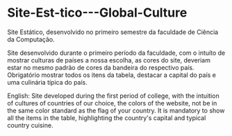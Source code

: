 # Site-Est-tico---Global-Culture
Site Estático, desenvolvido no primeiro semestre da faculdade de Ciência da Computação.

Site desenvolvido durante o primeiro período da faculdade, com o intuíto de mostrar culturas de países a nossa escolha,
as cores do site, deveriam estar no mesmo padrão de cores da bandeira do respectivo país.
Obrigatório mostrar todos os itens da tabela, destacar a capital do país e uma culinária típica do país.


English:
Site developed during the first period of college, with the intuition of cultures of countries of our choice,
the colors of the website, not be in the same color standard as the flag of your country.
It is mandatory to show all the items in the table, highlighting the country's capital and typical country cuisine.
